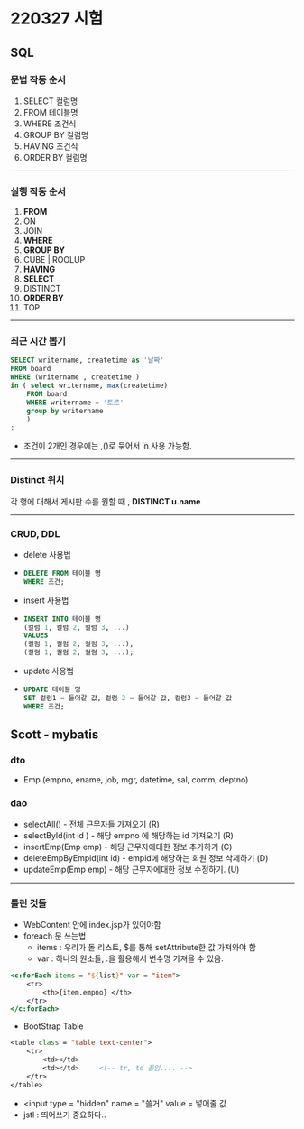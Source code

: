 # 220327 시험

## SQL

### 문법 작동 순서

1. SELECT 컬럼명
2. FROM 테이블명
3. WHERE 조건식
4. GROUP BY 컬럼명
5. HAVING 조건식
6. ORDER BY 컬럼명

---

### 실행 작동 순서

1. **FROM**
2. ON
3. JOIN
4. **WHERE**
5. **GROUP BY**
6. CUBE | ROOLUP
7. **HAVING**
8. **SELECT**
9. DISTINCT
10. **ORDER BY**
11. TOP

---

### 최근 시간 뽑기

~~~ sql
SELECT writername, createtime as '날짜'  
FROM board 
WHERE (writername , createtime )
in ( select writername, max(createtime)
	FROM board
    WHERE writername = '토르'
    group by writername
    )
;
~~~

- 조건이 2개인 경우에는 ,()로 묶어서 in 사용 가능함.

---

### Distinct 위치

각 행에 대해서 게시판 수를 원할 때 , **DISTINCT u.name**

---

### CRUD, DDL

- delete 사용법

- ~~~ sql
  DELETE FROM 테이블 명
  WHERE 조건;
  ~~~

- insert 사용법

- ~~~sql
  INSERT INTO 테이블 명
  (컬럼 1, 컬럼 2, 컬럼 3, ...)
  VALUES
  (컬럼 1, 컬럼 2, 컬럼 3, ...), 
  (컬럼 1, 컬럼 2, 컬럼 3, ...);
  ~~~

- update 사용법

- ~~~ sql
  UPDATE 테이블 명
  SET 컬럼1 = 들어갈 값, 컬럼 2 = 들어갈 값, 컬럼3 = 들어갈 값
  WHERE 조건;
  ~~~

## Scott - mybatis

### dto

- Emp (empno, ename, job, mgr, datetime, sal, comm, deptno)

### dao

- selectAll() -  전체 근무자들 가져오기 (R)
- selectById(int id ) - 해당 empno 에 해당하는 id 가져오기 (R)
- insertEmp(Emp emp) - 해당 근무자에대한 정보 추가하기 (C)
- deleteEmpByEmpid(int id) -  empid에 해당하는 회원 정보 삭제하기 (D)
- updateEmp(Emp emp) - 해당 근무자에대한 정보 수정하기. (U)

---

### 틀린 것들

- WebContent 안에 index.jsp가 있어야함
- foreach 문 쓰는법
  - items : 우리가 돌 리스트,  $를 통해 setAttribute한 값 가져와야 함
  - var : 하나의 원소들, .을 활용해서 변수명 가져올 수 있음.

~~~ jsp
<c:forEach items = "${list}" var = "item">
    <tr>
        <th>{item.empno} </th>
    </tr>
</c:forEach>
~~~

- BootStrap Table

~~~ jsp
<table class = "table text-center">
    <tr>
        <td></td>
        <td></td>     <!-- tr, td 꼴임.... -->
    </tr>
</table>
~~~

- <input type = "hidden" name = "쓸거" value = 넣어줄 값
- jstl : 띄어쓰기 중요하다..



